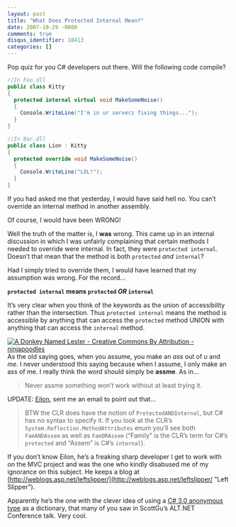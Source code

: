 ```yaml
---
layout: post
title: "What Does Protected Internal Mean?"
date: 2007-10-29 -0800
comments: true
disqus_identifier: 18413
categories: []
---
```

Pop quiz for you C\# developers out there. Will the following code
compile?

```csharp
//In Foo.dll
public class Kitty
{
  protected internal virtual void MakeSomeNoise()
  {
    Console.WriteLine("I'm in ur serverz fixing things...");
  }
}

//In Bar.dll
public class Lion : Kitty
{
  protected override void MakeSomeNoise()
  {
    Console.WriteLine("LOL!");
  }
}
```

If you had asked me that yesterday, I would have said hell no. You can’t
override an internal method in another assembly.

Of course, I would have been WRONG!

Well the truth of the matter is, I **was** wrong. This came up in an
internal discussion in which I was unfairly complaining that certain
methods I needed to override were internal. In fact, they were
`protected internal`. Doesn’t that mean that the method is both
`protected` *and* `internal`?

Had I simply tried to override them, I would have learned that my
assumption was wrong. For the record...

**`protected internal` means `protected` *OR* `internal`**

It’s very clear when you think of the keywords as the union of
accessibility rather than the intersection. Thus `protected internal`
means the method is accessible by anything that can access the
`protected` method UNION with anything that can access the `internal`
method.

[![A Donkey Named Lester - Creative Commons By Attribution -
ninjapoodles](http://haacked.com/images/haacked_com/WindowsLiveWriter/WhatDoesProtectedInternalMean_1354B/donkey-named-lester_3.jpg)](http://www.flickr.com/photos/ninjapoodles/136704951/ "A Donkey Named Lester - Creative Commons By Attribution - ninjapoodles")As
the old saying goes, when you assume, you make an *ass* out of *u* and
*me*. I never understood this saying because when I assume, I only make
an ass of me. I really think the word should simply be **assme**. As
in... 

> Never assme something won’t work without at least trying it.

UPDATE: [Eilon](http://weblogs.asp.net/leftslipper/ "Eilon Lipton"),
sent me an email to point out that...

> BTW the CLR does have the notion of `ProtectedANDInternal`, but C\#
> has no syntax to specify it. If you look at the CLR’s
> `System.Reflection.MethodAttributes` enum you’ll see both
> `FamANDAssem` as well as `FamORAssem` (“Family” is the CLR’s term for
> C\#’s `protected` and “Assem” is C\#’s `internal`).

If you don’t know Eilon, he’s a freaking sharp developer I get to work
with on the MVC project and was the one who kindly disabused me of my
ignorance on this subject. He keeps a blog at
[http://weblogs.asp.net/leftslipper/](http://weblogs.asp.net/leftslipper/ "Left Slipper").

Apparently he’s the one with the clever idea of using a [C\# 3.0
anonymous
type](http://weblogs.asp.net/leftslipper/archive/2007/09/24/using-c-3-0-anonymous-types-as-dictionaries.aspx "Using C# 3.0 Anonymous Types as Dictionaries")
as a dictionary, that many of you saw in ScottGu’s ALT.NET Conference
talk. Very cool.

